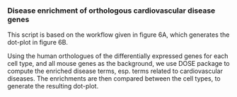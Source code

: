 ### Disease enrichment of orthologous cardiovascular disease genes

This script is based on the workflow given in figure 6A, which generates the dot-plot in figure 6B.

Using the human orthologues of the differentially expressed genes for each cell type, and all mouse genes as the background, we use DOSE package to compute the enriched disease terms, esp. terms related to cardiovascular diseases. The enrichments are then compared between the cell types, to generate the resulting dot-plot.
